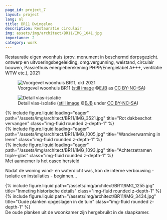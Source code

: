 ```yaml
---
page_id: project_7
layout: project
lang: nl
title: BR11 Dwingeloo
description: Restauratie circulair
img: assets/img/architect/BR11/IMG_1041.jpg
importance: 2
category: work
---
```


Restauratie eigen woonhuis (prov. monument in beschermd dorpsgezicht. ontwerp en uitvoeringsbegeleiding, omg.vergunning, welstand, circulair bouwen, Passiefhuis energieberekening PHPP/Energielabel A+++, ventilatie WTW etc.), 2021

<div class="w3-col s12 m6">
<figure><img src='{{ "/assets/img/architect/BR11/IMG_1041.jpg" | relative_url }}' alt='Voorgevel woonhuis BR11, okt 2021'  class='w3-image'>
<figcaption class="kleiner">Voorgevel woonhuis BR11 (<a prefix="dct: https://purl.org/dc/terms/" href="https://purl.org/dc/dcmitype/Image" property="dct:title" rel="dct:type">still image</a> &copy;<a prefix="cc: https://creativecommons.org/ns#" href="https://www.ebroerse.nl" property="cc:attributionName" rel="cc:attributionURL">EJB</a> as <a rel="license" href="https://creativecommons.org/licenses/by-nc-sa/4.0/">CC BY-NC-SA</a>)</figcaption></figure>
</div>
<div class="w3-col s12 m6">
<figure><img src='{{ "/assets/img/architect/BR11/br11detailV2.png" | relative_url }}' alt='Detail vlas-isolatie' class='w3-image'>
<figcaption class="kleiner">Detail vlas-isolatie (<a prefix="dct: https://purl.org/dc/terms/" href="https://purl.org/dc/dcmitype/Image" property="dct:title" rel="dct:type">still image</a> &copy;<a prefix="cc: https://creativecommons.org/ns#" href="https://www.ebroerse.nl" property="cc:attributionName" rel="cc:attributionURL">EJB</a> under <a rel="license" href="https://creativecommons.org/licenses/by-nc-sa/4.0/">CC BY-NC-SA</a>)</figcaption></figure>
</div>

<div class="row">
    <div class="col-sm mt-3 mt-md-0">
        {% include figure.liquid loading="eager" path="/assets/img/architect/BR11/IMG_3521.jpg" title="Rot dakbeschot vervangen" class="img-fluid rounded z-depth-1" %}
    </div>
    <div class="col-sm mt-3 mt-md-0">
        {% include figure.liquid loading="eager" path="/assets/img/architect/BR11/IMG_1005.jpg" title="Wandverwarming in leem" class="img-fluid rounded z-depth-1" %}
    </div>
    <div class="col-sm mt-3 mt-md-0">
        {% include figure.liquid loading="eager" path="/assets/img/architect/BR11/IMG_1093.jpg" title="Achterzetramen triple-glas" class="img-fluid rounded z-depth-1" %}
    </div>
</div>
<div class="caption">
    Met aannemer is het casco hersteld
</div>

Nadat de woning wind- en waterdicht was, kon de interne verbouwing - isolatie en installaties - beginnen...

<div class="row justify-content-sm-center">
    <div class="col-sm-8 mt-3 mt-md-0">
        {% include figure.liquid path="/assets/img/architect/BR11/IMG_1255.jpg" title="Inmeting historische details" class="img-fluid rounded z-depth-1" %}
    </div>
    <div class="col-sm-4 mt-3 mt-md-0">
        {% include figure.liquid path="/assets/img/architect/BR11/IMG_3434.jpg" title="Oude planken opgeslagen in de tuin" class="img-fluid rounded z-depth-1" %}
    </div>
</div>
<div class="caption">
    De oude planken uit de woonkamer zijn hergebruikt in de slaapkamer.
</div>
